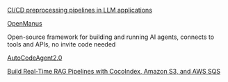 [CI/CD preprocessing pipelines in LLM applications](https://circleci.com/blog/ci-cd-preprocessing-pipelines-in-llm-applications/)


[OpenManus](https://github.com/mannaandpoem/OpenManus)

Open-source framework for building and running AI agents, connects to tools and APIs, no invite code needed


[AutoCodeAgent2.0](https://github.com/samugit83/AutoCodeAgent2.0/tree/master)

[Build Real-Time RAG Pipelines with CocoIndex, Amazon S3, and AWS SQS](https://app.daily.dev/posts/build-real-time-rag-pipelines-with-cocoindex-amazon-s3-and-aws-sqs-znho0qjls)

